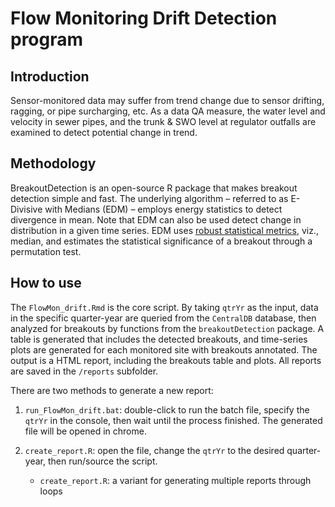 # Flow Monitoring Drift Detection program

## Introduction

Sensor-monitored data may suffer from trend change due to sensor drifting, ragging, or pipe surcharging, etc. As a data QA measure, the water level and velocity in sewer pipes, and the trunk & SWO level at regulator outfalls are examined to detect potential change in trend. 

## Methodology

BreakoutDetection is an open-source R package that makes breakout detection simple and fast. The underlying algorithm – referred to as E-Divisive with Medians (EDM) – employs energy statistics to detect divergence in mean. Note that EDM can also be used detect change in distribution in a given time series. EDM uses [robust statistical metrics](http://www.wiley.com/WileyCDA/WileyTitle/productCd-0470129905.html), viz., median, and estimates the statistical significance of a breakout through a permutation test. 

## How to use

The `FlowMon_drift.Rmd` is the core script. By taking `qtrYr` as the input, data in the specific quarter-year are queried from the `CentralDB` database, then analyzed for breakouts by functions from the `breakoutDetection` package. A table is generated that includes the detected breakouts, and time-series plots are generated for each monitored site with breakouts annotated. The output is a HTML report, including the breakouts table and plots. All reports are saved in the `/reports` subfolder.

There are two methods to generate a new report: 

1.  `run_FlowMon_drift.bat`: double-click to run the batch file, specify the `qtrYr` in the console, then wait until the process finished. The generated file will be opened in chrome.

2.  `create_report.R`: open the file, change the `qtrYr` to the desired quarter-year, then run/source the script.

    -  `create_report.R`: a variant for generating multiple reports through loops

